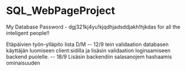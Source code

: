 # SQL_WebPageProject
My Database Password - dgj321kj4yu!kjqdhjadsddjakh!hjkdas
for all the inteligent people!!

Etäpäivien työn-ylläpito lista
    D/M
-- 12/9
tein validaation databasen käyttäjän luomiseen client:sidilla
ja lisäsin validaation loginaamiseen backend puolelle.
-- 18/9
Lisäsin backendiin salasanojem hashaamis ominaisuuden